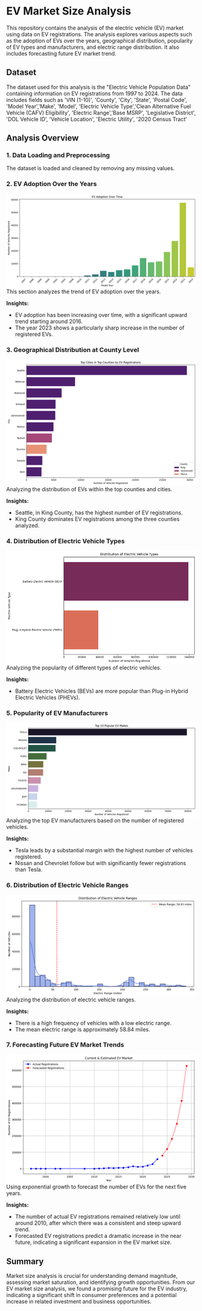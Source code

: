 # EV Market Size Analysis

This repository contains the analysis of the electric vehicle (EV) market using data on EV registrations. The analysis explores various aspects such as the adoption of EVs over the years, geographical distribution, popularity of EV types and manufacturers, and electric range distribution. It also includes forecasting future EV market trend.

## Dataset

The dataset used for this analysis is the "Electric Vehicle Population Data" containing information on EV registrations from 1997 to 2024. The data includes fields such as 'VIN (1-10)', 'County', 'City', 'State', 'Postal Code', 'Model Year','Make', 'Model', 'Electric Vehicle Type','Clean Alternative Fuel Vehicle (CAFV) Eligibility', 'Electric Range','Base MSRP', 'Legislative District', 'DOL Vehicle ID',
'Vehicle Location', 'Electric Utility', '2020 Census Tract'

## Analysis Overview

### 1. Data Loading and Preprocessing

The dataset is loaded and cleaned by removing any missing values.

### 2. EV Adoption Over the Years
<div style="display: flex;">
    <img src="https://github.com/aarish22/EVMarketSizeAnalysis/blob/main/Plots/EV%20Adoption%20Over%20time.png" alt="EV Adoption Over Time" style="width: 100%; margin-right: 10px;">
</div>
This section analyzes the trend of EV adoption over the years.

**Insights:**
- EV adoption has been increasing over time, with a significant upward trend starting around 2016.
- The year 2023 shows a particularly sharp increase in the number of registered EVs.

### 3. Geographical Distribution at County Level
<div style="display: flex;">
    <img src="https://github.com/aarish22/EVMarketSizeAnalysis/blob/main/Plots/Top%20cities%20in%20top%20counties.png" alt="Top Cities in Top Counties by EV Registrations" style="width: 100%; margin-right: 10px;">
</div>
Analyzing the distribution of EVs within the top counties and cities.

**Insights:**
- Seattle, in King County, has the highest number of EV registrations.
- King County dominates EV registrations among the three counties analyzed.

### 4. Distribution of Electric Vehicle Types
<div style="display: flex;">
    <img src="https://github.com/aarish22/EVMarketSizeAnalysis/blob/main/Plots/Distribution%20of%20vehicle%20types.png" alt="Distribution of Electric Vehicle Types" style="width: 100%; margin-right: 10px;">
</div>
Analyzing the popularity of different types of electric vehicles.

**Insights:**
- Battery Electric Vehicles (BEVs) are more popular than Plug-in Hybrid Electric Vehicles (PHEVs).

### 5. Popularity of EV Manufacturers
<div style="display: flex;">
    <img src="https://github.com/aarish22/EVMarketSizeAnalysis/blob/main/Plots/top%2010%20popular%20ev%20makes.png" alt="Top 10 Popular EV Makes" style="width: 100%; margin-right: 10px;">
</div>
Analyzing the top EV manufacturers based on the number of registered vehicles.

**Insights:**
- Tesla leads by a substantial margin with the highest number of vehicles registered.
- Nissan and Chevrolet follow but with significantly fewer registrations than Tesla.

### 6. Distribution of Electric Vehicle Ranges
<div style="display: flex;">
    <img src="https://github.com/aarish22/EVMarketSizeAnalysis/blob/main/Plots/Distribution%20of%20electric%20vehicle%20ranges.png" alt="Distribution of Electric Vehicle Ranges" style="width: 100%; margin-right: 10px;">
</div>
Analyzing the distribution of electric vehicle ranges.

**Insights:**
- There is a high frequency of vehicles with a low electric range.
- The mean electric range is approximately 58.84 miles.

### 7. Forecasting Future EV Market Trends
<div style="display: flex;">
    <img src="https://github.com/aarish22/EVMarketSizeAnalysis/blob/main/Plots/Current%20and%20estimated%20ev%20market.png" alt="Current & Estimated EV Market" style="width: 100%; margin-right: 10px;">
</div>
Using exponential growth to forecast the number of EVs for the next five years.

**Insights:**
- The number of actual EV registrations remained relatively low until around 2010, after which there was a consistent and steep upward trend.
- Forecasted EV registrations predict a dramatic increase in the near future, indicating a significant expansion in the EV market size.

## Summary

Market size analysis is crucial for understanding demand magnitude, assessing market saturation, and identifying growth opportunities. From our EV market size analysis, we found a promising future for the EV industry, indicating a significant shift in consumer preferences and a potential increase in related investment and business opportunities.


